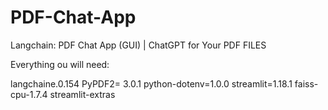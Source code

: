 # PDF-Chat-App
Langchain: PDF Chat App (GUI) | ChatGPT for Your PDF FILES

Everything ou will need:

langchaine.0.154
PyPDF2= 3.0.1
python-dotenv=1.0.0
streamlit=1.18.1
faiss-cpu-1.7.4
streamlit-extras
